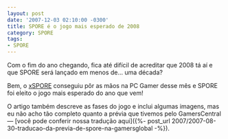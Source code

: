 ```yaml
---
layout: post
date: '2007-12-03 02:10:00 -0300'
title: SPORE é o jogo mais esperado de 2008
category: SPORE
tags:
- SPORE
---
```

Com o fim do ano chegando, fica até difícil de acreditar que 2008 tá aí e que
SPORE será lançado em menos de… uma década?

Bem, o [xSPORE](http://www.xspore.com/news/309_spore_pcgamer.html) conseguiu pôr
as mãos na PC Gamer desse mês e SPORE foi eleito o jogo mais esperado do ano que
vem!

O artigo também descreve as fases do jogo e inclui algumas imagens, mas eu não
acho tão completo quanto a prévia que tivemos pelo GamersCentral — [você pode
conferir nossa tradução aqui]({%- post_url 2007/2007-08-30-traducao-da-previa-de-spore-na-gamersglobal -%}).
